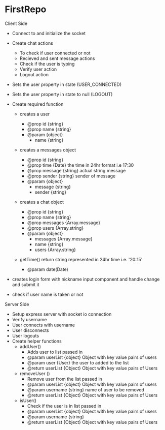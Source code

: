 # FirstRepo

Client Side 
 - Connect to and initialize the socket
 - Create chat actions 
   - To check if user connected or not
   - Recieved and sent message actions
   - Check if the user is typing
   - Verify user action  
   - Logout action

 - Sets the user property in state (USER_CONNECTED)
 - Sets the user property in state to null (LOGOUT)
 - Create required function
   - creates a user
      - @prop id {string}
      - @prop name {string}
      - @param {object}
        - name {string}

   - creates a messages object 
      - @prop id {string}
      - @prop time {Date} the time in 24hr format i.e 17:30
      - @prop message {string} actual string message
      - @prop sender {string} sender of message
      - @param {object} 
          - message {string}
          - sender {string}

   - creates a chat object 
      - @prop id {string}
      - @prop name {string}
      - @prop messages {Array.message}
      - @prop users {Array.string}
      - @param {object}
          - messages {Array.message}
          - name {string}
          - users {Array.string}
   - getTime() return string represented in 24hr time i.e. '20:15'
      - @param date(Date)
      
 - creates login form with nickname input component and handle change and submit it
 - check if user name is taken or not 

 Server Side
  - Setup express server with socket io connection
  - Verify username
  - User connects with username
  - User disconnects
  - User logouts
  - Create helper functions
     - addUser() 
       - Adds user to list passed in 
       - @param userList {object} Object with key value pairs of users
       - @param user {User} the user to added to the list
       - @return userList {Object} Object with key value pairs of Users 
     - removeUser ()
       - Remove user from the list passed in
       - @param userList {object} Object with key value pairs of users
       - @param username {string} name of user to be removed
       - @return userList {Object} Object with key value pairs of Users 
     - isUser()
       - Check if the user is in list passed in 
       - @param userList {object} Object with key value pairs of users 
       - @param username {string}
       - @return userList {Object} Object with key value pairs of Users